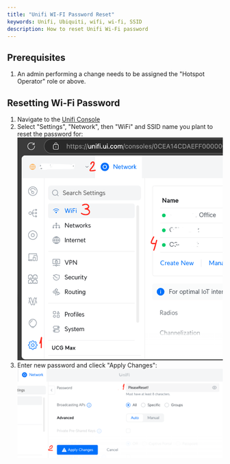 ```yaml
---
title: "Unifi WI-FI Password Reset"
keywords: Unifi, Ubiquiti, wifi, wi-fi, SSID
description: How to reset Unifi Wi-Fi password
---
```


## Prerequisites

1. An admin performing a change needs to be assigned the "Hotspot Operator" role or above. 

## Resetting Wi-Fi Password

1.  Navigate to the [Unifi Console](https://unifi.ui.com)
2. Select "Settings", "Network", then "WiFi" and SSID name you plant to reset the password for: ![select SSID](images/Unifi_WiFi_01.png)
3.  Enter new password and clieck "Apply Changes": ![reset password](images/Unifi_WiFi_02.png)
